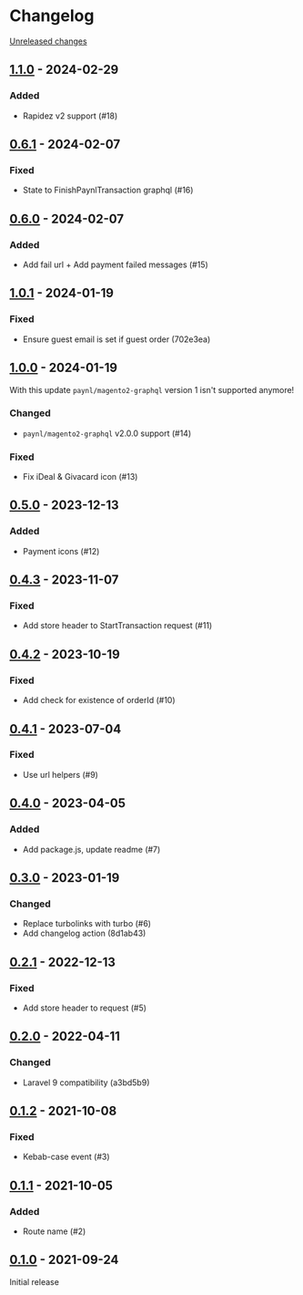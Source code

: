 # Changelog 

[Unreleased changes](https://github.com/rapidez/paynl/compare/1.1.0...master)
## [1.1.0](https://github.com/rapidez/paynl/releases/tag/1.1.0) - 2024-02-29

### Added

- Rapidez v2 support (#18)

## [0.6.1](https://github.com/rapidez/paynl/releases/tag/0.6.1) - 2024-02-07

### Fixed

- State to FinishPaynlTransaction graphql (#16)

## [0.6.0](https://github.com/rapidez/paynl/releases/tag/0.6.0) - 2024-02-07

### Added

- Add fail url + Add payment failed messages (#15)

## [1.0.1](https://github.com/rapidez/paynl/releases/tag/1.0.1) - 2024-01-19

### Fixed

- Ensure guest email is set if guest order (702e3ea)

## [1.0.0](https://github.com/rapidez/paynl/releases/tag/1.0.0) - 2024-01-19

With this update `paynl/magento2-graphql` version 1 isn't supported anymore!

### Changed

- `paynl/magento2-graphql` v2.0.0 support (#14)

### Fixed

- Fix iDeal & Givacard icon (#13)

## [0.5.0](https://github.com/rapidez/paynl/releases/tag/0.5.0) - 2023-12-13

### Added

- Payment icons (#12)

## [0.4.3](https://github.com/rapidez/paynl/releases/tag/0.4.3) - 2023-11-07

### Fixed

- Add store header to StartTransaction request (#11)

## [0.4.2](https://github.com/rapidez/paynl/releases/tag/0.4.2) - 2023-10-19

### Fixed

- Add check for existence of orderId (#10)

## [0.4.1](https://github.com/rapidez/paynl/releases/tag/0.4.1) - 2023-07-04

### Fixed

- Use url helpers (#9)

## [0.4.0](https://github.com/rapidez/paynl/releases/tag/0.4.0) - 2023-04-05

### Added

- Add package.js, update readme (#7)

## [0.3.0](https://github.com/rapidez/paynl/releases/tag/0.3.0) - 2023-01-19

### Changed

- Replace turbolinks with turbo (#6)
- Add changelog action (8d1ab43)

## [0.2.1](https://github.com/rapidez/paynl/releases/tag/0.2.1) - 2022-12-13

### Fixed

- Add store header to request (#5)

## [0.2.0](https://github.com/rapidez/paynl/releases/tag/0.2.0) - 2022-04-11

### Changed

- Laravel 9 compatibility (a3bd5b9)

## [0.1.2](https://github.com/rapidez/paynl/releases/tag/0.1.2) - 2021-10-08

### Fixed

- Kebab-case event (#3)

## [0.1.1](https://github.com/rapidez/paynl/releases/tag/0.1.1) - 2021-10-05

### Added

- Route name (#2)

## [0.1.0](https://github.com/rapidez/paynl/releases/tag/0.1.0) - 2021-09-24

Initial release

